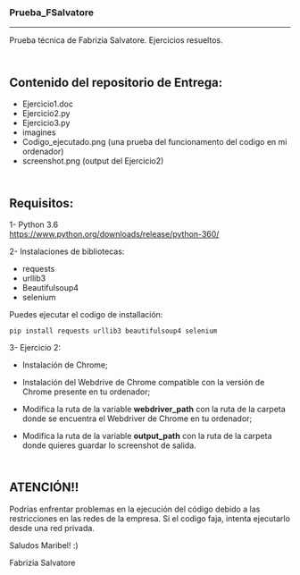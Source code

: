 ### __Prueba_FSalvatore__ 
***            
Prueba técnica de Fabrizia Salvatore. Ejercicios resueltos.
   
\
__Contenido del repositorio de Entrega:__   
---             
- Ejercicio1.doc   
- Ejercicio2.py  
- Ejercicio3.py   
- imagines  
- Codigo_ejecutado.png (una prueba del funcionamento del codigo en mi ordenador)  
- screenshot.png (output del Ejercicio2)   

\
__Requisitos:__  
---             
1- Python 3.6  
https://www.python.org/downloads/release/python-360/   
   
2- Instalaciones de bibliotecas:  
- requests   
- urllib3   
- Beautifulsoup4    
- selenium  
  	          
Puedes ejecutar el codigo de installación:   
   
```shell
pip install requests urllib3 beautifulsoup4 selenium
```
        
3- Ejercicio 2:  

- Instalación de Chrome;   
  
- Instalación del Webdrive de Chrome compatible con la versión de Chrome presente en tu ordenador;   
  
- Modifica la ruta de la variable __webdriver_path__ con la ruta de la carpeta donde se encuentra el Webdriver de Chrome en tu ordenador;  
  
- Modifica la ruta de la variable __output_path__ con la ruta de la carpeta donde quieres guardar lo screenshot de salida.  

\
__ATENCIÓN!!__  
---           
Podrías enfrentar problemas en la ejecución del código debido a las restricciones en las redes de la empresa. Si el codigo faja, 
intenta ejecutarlo desde una red privada.   

Saludos Maribel! :)  
  
Fabrizia Salvatore
